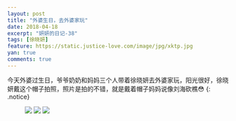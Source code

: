 ```yaml
---
layout: post
title: "外婆生日，去外婆家玩"
date: 2018-04-18
excerpt: "妍妍的日记-38"
tags: [徐晓妍]
feature: https://static.justice-love.com/image/jpg/xktp.jpg
yan: true
comments: true
---
```

今天外婆过生日，爷爷奶奶和妈妈三个人带着徐晓妍去外婆家玩，阳光很好，徐晓妍戴这个帽子拍照，照片是拍的不错，就是戴着帽子妈妈说像刘海砍樵😳
{: .notice}
<figure>
    <img src="{{ site.staticUrl }}/yanyan/image/waipozhushou1.jpg" />
    <img src="{{ site.staticUrl }}/yanyan/image/waipozhushou2.jpg" />
    <img src="{{ site.staticUrl }}/yanyan/image/waipozhushou3.jpg" />
</figure>


